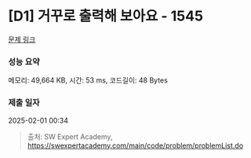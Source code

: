 # [D1] 거꾸로 출력해 보아요 - 1545 

[문제 링크](https://swexpertacademy.com/main/code/problem/problemDetail.do?contestProbId=AV2gbY0qAAQBBAS0) 

### 성능 요약

메모리: 49,664 KB, 시간: 53 ms, 코드길이: 48 Bytes

### 제출 일자

2025-02-01 00:34



> 출처: SW Expert Academy, https://swexpertacademy.com/main/code/problem/problemList.do